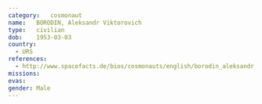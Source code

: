 ```yaml
---
category:	cosmonaut
name:	BORODIN, Aleksandr Viktorovich
type:	civilian
dob:	1953-03-03
country:
  - URS
references:
  - http://www.spacefacts.de/bios/cosmonauts/english/borodin_aleksandr.htm
missions:
evas:
gender:	Male
---
```

